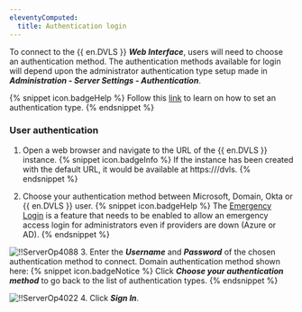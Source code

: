 ```yaml
---
eleventyComputed:
  title: Authentication login
---
```

To connect to the {{ en.DVLS }} ***Web Interface***, users will need to choose an authentication method. The authentication methods available for login will depend upon the administrator authentication type setup made in ***Administration - Server Settings - Authentication***.

{% snippet icon.badgeHelp %}
Follow this [link](/server/web-interface/administration/configuration/server-settings/general/authentication/) to learn on how to set an authentication type.
{% endsnippet %}

### User authentication
1. Open a web browser and navigate to the URL of the {{ en.DVLS }} instance.
{% snippet icon.badgeInfo %}
If the instance has been created with the default URL, it would be available at https<area>://<ServerName>/dvls.
{% endsnippet %}

2. Choose your authentication method between Microsoft, Domain, Okta or {{ en.DVLS }} user.
{% snippet icon.badgeHelp %}
The [Emergency Login](/kb/devolutions-server/how-to-articles/enable-emergency-login-code-authentication/) is a feature that needs to be enabled to allow an emergency access login for administrators even if providers are down (Azure or AD).
{% endsnippet %}

![!!ServerOp4088](https://cdnweb.devolutions.net/docs/en/server/ServerOp4088.png)
3. Enter the ***Username*** and ***Password*** of the chosen authentication method to connect. Domain authentication method shown here:
{% snippet icon.badgeNotice %}
Click ***Choose your authentication method*** to go back to the list of authentication types.
{% endsnippet %}

![!!ServerOp4022](https://cdnweb.devolutions.net/docs/en/server/ServerOp4022.png)
4. Click ***Sign In***.

